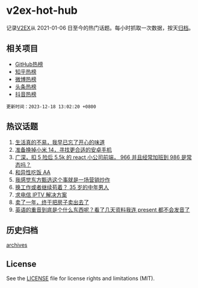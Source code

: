# v2ex-hot-hub

 记录[V2EX](https://www.v2ex.com/)从 2021-01-06 日至今的热门话题。每小时抓取一次数据，按天[归档](archives)。
 
 ## 相关项目

- [GitHub热榜](https://github.com/it985/github-hot-hub)
- [知乎热榜](https://github.com/it985/zhihu-hot-hub)
- [微博热榜](https://github.com/it985/weibo-hot-hub)
- [头条热榜](https://github.com/it985/toutiao-hot-hub)
- [抖音热榜](https://github.com/it985/douyin-hot-hub)


 `更新时间：2023-12-18 13:02:20 +0800`

## 热议话题

1. [生活真的不易，我早已忘了开心的味道](https://www.v2ex.com/t/1001128)
1. [准备换掉小米 14，寻找更合适的安卓手机](https://www.v2ex.com/t/1001084)
1. [广深，扣 5 险后 5.5k 的 react 小公司前端， 966 并且经常加班到 986 是常态吗？](https://www.v2ex.com/t/1001066)
1. [和异性吃饭 AA](https://www.v2ex.com/t/1001187)
1. [我感觉东方甄选这个事就是一场营销炒作](https://www.v2ex.com/t/1001159)
1. [换工作或者继续苟着？ 35 岁的中年男人](https://www.v2ex.com/t/1001230)
1. [求电信 IPTV 解决方案](https://www.v2ex.com/t/1001145)
1. [卖了一年，终于把房子卖出去了](https://www.v2ex.com/t/1001171)
1. [英语的重音到底是个什么东西呢？看了几天资料我连 present 都不会发音了](https://www.v2ex.com/t/1001098)

## 历史归档

[archives](archives)

## License

See the [LICENSE](LICENSE) file for license rights and limitations (MIT).
